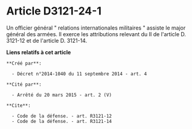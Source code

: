 # Article D3121-24-1

Un officier général " relations internationales militaires " assiste le major général des armées. Il exerce les attributions
relevant du II de l'article D. 3121-12 et de l'article D. 3121-14.

**Liens relatifs à cet article**

	**Créé par**:

	  - Décret n°2014-1040 du 11 septembre 2014 - art. 4

	**Cité par**:

	  - Arrêté du 20 mars 2015 - art. 2 (V)

	**Cite**:

	  - Code de la défense. - art. R3121-12
	  - Code de la défense. - art. R3121-14
